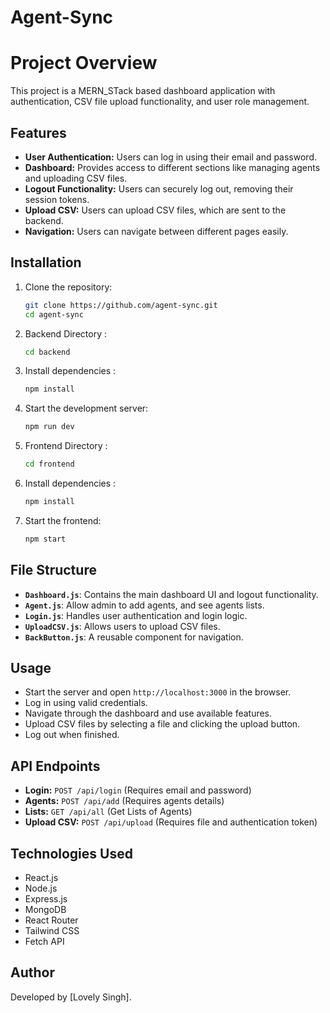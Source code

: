 # Agent-Sync
# Project Overview
This project is a MERN_STack based dashboard application with authentication, CSV file upload functionality, and user role management.

## Features
- **User Authentication:** Users can log in using their email and password.
- **Dashboard:** Provides access to different sections like managing agents and uploading CSV files.
- **Logout Functionality:** Users can securely log out, removing their session tokens.
- **Upload CSV:** Users can upload CSV files, which are sent to the backend.
- **Navigation:** Users can navigate between different pages easily.

## Installation
1. Clone the repository:
   ```bash
   git clone https://github.com/agent-sync.git
   cd agent-sync
   ```
   
2. Backend Directory :
   ```bash
   cd backend
   ```
   
3. Install dependencies :
   ```bash
   npm install
   ```

4. Start the development server:
   ```bash
   npm run dev
   ```
   
5. Frontend Directory :
   ```bash
   cd frontend
   ```
   
6. Install dependencies :
   ```bash
   npm install
   ```
7. Start the frontend:
   ```bash
   npm start
   ```

## File Structure
- **`Dashboard.js`**: Contains the main dashboard UI and logout functionality.
- **`Agent.js`**: Allow admin to add agents, and see agents lists.
- **`Login.js`**: Handles user authentication and login logic.
- **`UploadCSV.js`**: Allows users to upload CSV files.
- **`BackButton.js`**: A reusable component for navigation.

## Usage
- Start the server and open `http://localhost:3000` in the browser.
- Log in using valid credentials.
- Navigate through the dashboard and use available features.
- Upload CSV files by selecting a file and clicking the upload button.
- Log out when finished.

## API Endpoints
- **Login:** `POST /api/login` (Requires email and password)
- **Agents:** `POST /api/add` (Requires agents details)
- **Lists:** `GET /api/all` (Get Lists of Agents)
- **Upload CSV:** `POST /api/upload` (Requires file and authentication token)

## Technologies Used
- React.js
- Node.js
- Express.js
- MongoDB
- React Router
- Tailwind CSS
- Fetch API

## Author
Developed by [Lovely Singh].
